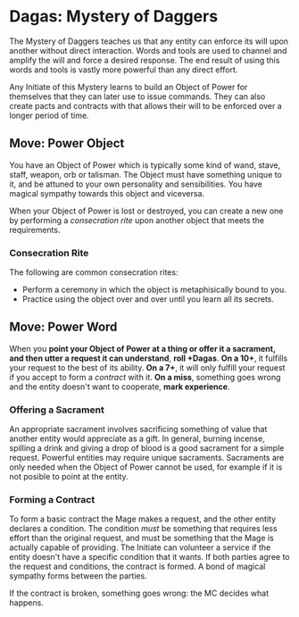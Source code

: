 # Dagas: Mystery of Daggers

The Mystery of Daggers teaches us that any entity can enforce its will upon another without direct interaction. 
Words and tools are used to channel and amplify the will and force a desired response. 
The end result of using this words and tools is vastly more powerful than any direct effort. 

Any Initiate of this Mystery learns to build an Object of Power for themselves that they can later use to issue commands. 
They can also create pacts and contracts with that allows their will to be enforced over a longer period of time. 


## Move: Power Object

You have an Object of Power which is typically some kind of wand, stave, staff, weapon, orb or talisman. 
The Object must have something unique to it, and be attuned to your own personality and sensibilities. 
You have magical sympathy towards this object and viceversa. 

When your Object of Power is lost or destroyed, you can create a new one by performing a _consecration rite_ upon another object that meets the requirements. 

### Consecration Rite

The following are common consecration rites:

* Perform a ceremony in which the object is metaphisically bound to you.
* Practice using the object over and over until you learn all its secrets.


## Move: Power Word 

When you __point your Object of Power at a thing or offer it a sacrament, and then utter a request it can understand__, __roll +Dagas__. 
__On a 10+__, it fulfills your request to the best of its ability.
__On a 7+__, it will only fulfill your request if you accept to form a _contract_ with it. 
__On a miss__, something goes wrong and the entity doesn't want to cooperate, __mark experience__.

### Offering a Sacrament

An appropriate sacrament involves sacrificing something of value that another entity would appreciate as a gift. 
In general, burning incense, spilling a drink and giving a drop of blood is a good sacrament for a simple request. 
Powerful entities may require unique sacraments.
Sacraments are only needed when the Object of Power cannot be used, for example if it is not posible to point at the entity. 

### Forming a Contract

To form a basic contract the Mage makes a request, and the other entity declares a condition. 
The condition _must_ be something that requires less effort than the original request, and must be something that the Mage is actually capable of providing.
The Initiate can volunteer a service if the entity doesn't have a specific condition that it wants.
If both parties agree to the request and conditions, the contract is formed. 
A bond of magical sympathy forms between the parties. 

If the contract is broken, something goes wrong: the MC decides what happens. 
